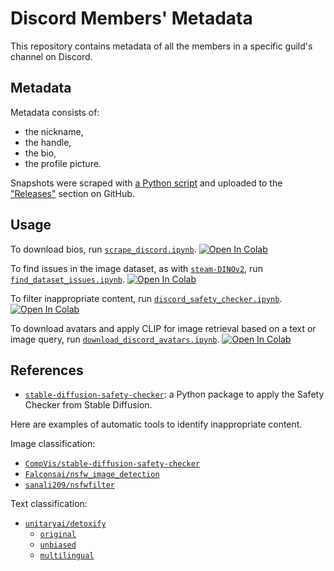 # Discord Members' Metadata

This repository contains metadata of all the members in a specific guild's channel on Discord.

## Metadata

Metadata consists of:
- the nickname,
- the handle,
- the bio,
- the profile picture.

Snapshots were scraped with [a Python script][discord-scraper] and uploaded to the ["Releases"][data-snapshots] section on GitHub.

## Usage

To download bios, run [`scrape_discord.ipynb`][colab-notebook-scraper].
[![Open In Colab][colab-badge]][colab-notebook-scraper]

To find issues in the image dataset, as with [`steam-DINOv2`][steam-DINOv2], run [`find_dataset_issues.ipynb`][colab-notebook-cleanvision].
[![Open In Colab][colab-badge]][colab-notebook-cleanvision]

To filter inappropriate content, run [`discord_safety_checker.ipynb`][colab-notebook].
[![Open In Colab][colab-badge]][colab-notebook]

To download avatars and apply CLIP for image retrieval based on a text or image query, run [`download_discord_avatars.ipynb`][colab-notebook-clip].
[![Open In Colab][colab-badge]][colab-notebook-clip]

## References

- [`stable-diffusion-safety-checker`][stable-diffusion-safety-checker]: a Python package to apply the Safety Checker from Stable Diffusion. 

Here are examples of automatic tools to identify inappropriate content.

Image classification:
- [`CompVis/stable-diffusion-safety-checker`][CompVis-space]
- [`Falconsai/nsfw_image_detection`][Falconsai-space]
- [`sanali209/nsfwfilter`][sanali209-space]

Text classification:
- [`unitaryai/detoxify`][detoxify-github]
  - [`original`][detoxify-original-space]
  - [`unbiased`][detoxify-unbiased-space]
  - [`multilingual`][detoxify-multilingual-space]

<!-- Definitions -->

[discord-scraper]: <https://github.com/woctezuma/DiscordScraper>
[data-snapshots]: <https://github.com/woctezuma/discord-members-metadata/releases>
[steam-DINOv2]: <https://github.com/woctezuma/steam-DINOv2#filtering-optional>

[colab-notebook-scraper]: <https://colab.research.google.com/github/woctezuma/discord-members-metadata/blob/main/scrape_discord.ipynb>
[colab-notebook-cleanvision]: <https://colab.research.google.com/github/woctezuma/discord-members-metadata/blob/main/find_dataset_issues.ipynb>
[colab-notebook]: <https://colab.research.google.com/github/woctezuma/discord-members-metadata/blob/main/discord_safety_checker.ipynb>
[colab-notebook-clip]: <https://colab.research.google.com/github/woctezuma/discord-members-metadata/blob/main/download_discord_avatars.ipynb>
[colab-badge]: <https://colab.research.google.com/assets/colab-badge.svg>

[stable-diffusion-safety-checker]: <https://github.com/woctezuma/stable-diffusion-safety-checker>

[CompVis-space]: <https://huggingface.co/CompVis/stable-diffusion-safety-checker>
[Falconsai-space]: <https://huggingface.co/Falconsai/nsfw_image_detection>
[sanali209-space]: <https://huggingface.co/sanali209/nsfwfilter>

[detoxify-github]: <https://github.com/unitaryai/detoxify>
[detoxify-original-space]: <https://huggingface.co/unitary/toxic-bert>
[detoxify-unbiased-space]: <https://huggingface.co/unitary/unbiased-toxic-roberta>
[detoxify-multilingual-space]: <https://huggingface.co/unitary/multilingual-toxic-xlm-roberta>
